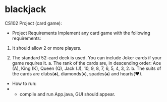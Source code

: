 # blackjack

CS102 Project (card game):
- Project Requirements
Implement any card game with the following requirements:
1.	It should allow 2 or more players.

2.	The standard 52-card deck is used. You can include Joker cards if your game requires it.
a.	The rank of the cards are, in descending order: Ace (A), King (K), Queen (Q), Jack (J), 10, 9, 8, 7, 6, 5, 4, 3, 2.
b.	The suits of the cards are clubs(♣), diamonds(♦), spades(♠) and hearts(♥).

- How to run:
- - compile and run App.java, GUI should appear.
